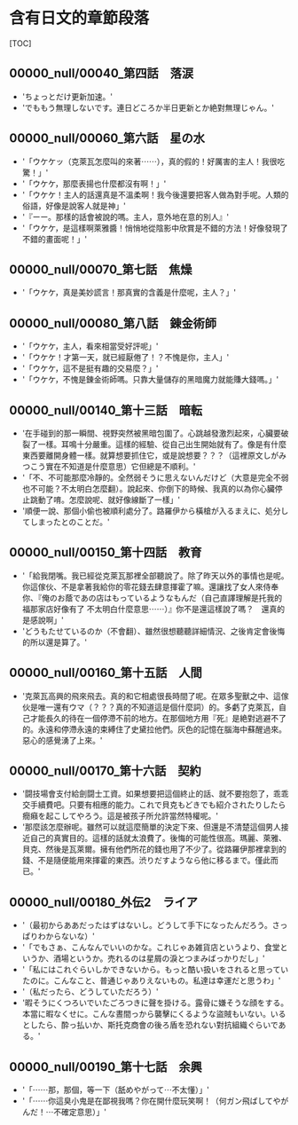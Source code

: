 # 含有日文的章節段落

[TOC]

## 00000_null/00040_第四話　落涙

- 'ちょっとだけ更新加速。'
- 'でももう無理しないです。連日どころか半日更新とか絶對無理じゃん。'


## 00000_null/00060_第六話　星の水

- '「ウケケッ（克萊瓦怎麼叫的來著⋯⋯），真的假的！好厲害的主人！我很吃驚！」'
- '「ウケケ，那麼表揚也什麼都沒有啊！」'
- '「ウケケ！主人的話還真是不溫柔啊！我今後還要把客人做為對手呢。人類的俗語，好像是說客人就是神」'
- '『ーー。那樣的話會被說的嗎。主人，意外地在意的別人』'
- '「ウケケ，是這樣啊萊雅醬！悄悄地從陰影中欣賞是不錯的方法！好像發現了不錯的畫面呢！」'


## 00000_null/00070_第七話　焦燥

- '「ウケケ，真是美妙謊言！那真實的含義是什麼呢，主人？」'


## 00000_null/00080_第八話　錬金術師

- '「ウケケ，主人，看來相當受好評呢」'
- '「ウケケ！才第一天，就已經厭倦了！？不愧是你，主人」'
- '「ウケケ，這不是挺有趣的交易麼？」'
- '「ウケケ，不愧是錬金術師嗎。只靠大量儲存的黑暗魔力就能賺大錢嗎。」'


## 00000_null/00140_第十三話　暗転

- '在手碰到的那一瞬間、視野突然被黑暗包圍了。心跳越發激烈起來，心臟要破裂了一樣。耳鳴十分嚴重。這樣的經驗、從自己出生開始就有了。像是有什麼東西要離開身體一樣。就算想要抓住它，或是說想要？？？（這裡原文しがみつこう實在不知道是什麼意思）它但總是不順利。'
- '「不、不可能那麼冷靜的。全然弱そうに思えないんだけど（大意是完全不弱也不可能？不太明白怎麼翻）。說起來、你倒下的時候、我真的以為你心臟停止跳動了唷。怎麼說呢、就好像線斷了一樣」'
- '順便一說、那個小偷也被順利處分了。路羅伊から橫槍が入るまえに、処分してしまったとのことだ。'


## 00000_null/00150_第十四話　教育

- '「給我閉嘴。我已經從克萊瓦那裡全部聽說了。除了昨天以外的事情也是呢。你這傢伙、不是拿著我給你的零花錢去肆意揮霍了嘛。還讓找了女人來侍奉你、『俺のお蔭であの店はもっているようなもんだ（自己直譯理解是托我的福那家店好像有了 不太明白什麼意思⋯⋯）』你不是還這樣說了嗎？　還真的是感說啊」'
- 'どうもたせているのか（不會翻）、雖然很想聽聽詳細情況、之後肯定會後悔的所以還是算了。'


## 00000_null/00160_第十五話　人間

- '克萊瓦高興的飛來飛去。真的和它相處很長時間了呢。在眾多聖獸之中、這傢伙是唯一還有ウマ（？？？真的不知道這是個什麼詞）的。多虧了克萊瓦，自己才能長久的待在一個停滯不前的地方。在那個地方用『死』是絶對逃避不了的。永遠和停滯永遠的束縛住了史黛拉他們。灰色的記憶在腦海中蘇醒過來。惡心的感覺湧了上來。'


## 00000_null/00170_第十六話　契約

- '闘技場會支付給劍闘士工資。如果想要把這個終止的話、就不要抱怨了，乖乖交手續費吧。只要有相應的能力。これで貝克もどきでも紹介されたりしたら癇癪を起こしてやろう。這是被孩子所允許當然特權呢。'
- '那麼該怎麼辦呢。雖然可以就這麼簡單的決定下來、但還是不清楚這個男人接近自己的真實目的。這樣的話就太浪費了。後悔的可能性很高。瑪麗、萊雅、貝克、然後是瓦萊爾。擁有他們所花的錢也用了不少了。從路羅伊那裡拿到的錢、不是隨便能用來揮霍的東西。渋りだすようなら他に移るまで。僅此而已。'


## 00000_null/00180_外伝2　ライア

- '（最初からああだったはずはないし。どうして手下になったんだろう。さっぱりわからないな）'
- '「でもさぁ、こんなんでいいのかな。これじゃあ雑貨店というより、食堂というか、酒場というか。売れるのは星屑の淚とつまみばっかりだし」'
- '「私にはこれぐらいしかできないから。もっと酷い扱いをされると思っていたのに。こんなこと、普通じゃありえないもの。私達は幸運だと思うわ」'
- '（私だったら、どうしていただろう）'
- '暇そうにくつろいでいたごろつきに聲を掛ける。露骨に嫌そうな顔をする。本當に暇なくせに。こんな晝間っから襲擊にくるような盜賊もいない。いるとしたら、酔っ払いか、斯托克商會の後ろ盾を恐れない對抗組織ぐらいである。'


## 00000_null/00190_第十七話　余興

- '「⋯⋯那，那個，等一下（舐めやがって⋯不太懂）」'
- '「⋯⋯你這臭小鬼是在鄙視我嗎？你在開什麼玩笑啊！（何ガン飛ばしてやがんだ！⋯不確定意思）」'
